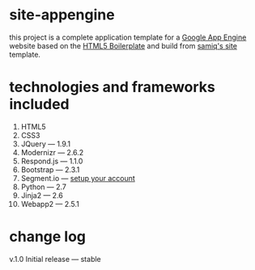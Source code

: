 site-appengine
==============

this project is a complete application template for a [Google App Engine](http://developers.google.com/appengine/) website based on the [HTML5 Boilerplate](http://html5boilerplate.com) and build from [samiq's site](http://github.com/samiq/site) template.

technologies and frameworks included
====================================
1. HTML5
2. CSS3
3. JQuery            — 1.9.1
4. Modernizr         — 2.6.2
5. Respond.js        — 1.1.0
6. Bootstrap         — 2.3.1
7. Segment.io        — [setup your account](http://segment.io)
8. Python            — 2.7 
9. Jinja2            — 2.6
10. Webapp2           — 2.5.1 

change log
==========

v.1.0 
Initial release — stable
